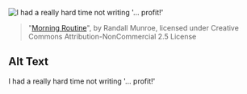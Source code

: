 ![I had a really hard time not writing '... profit!'](https://imgs.xkcd.com/comics/morning_routine.png)
> "[Morning Routine](https://xkcd.com/490/)", by Randall Munroe, licensed under Creative Commons Attribution-NonCommercial 2.5 License

## Alt Text
I had a really hard time not writing '... profit!'
